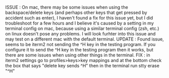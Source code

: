 ISSUE : On mac, there may be some issues when using the backspace/delete keys (and perhaps other keys that get pressed by accident such as enter), I haven't found a fix for this issue yet, but I did troubleshoot for a few hours and I believe it's caused by a setting in my terminal config on mac, because using a similar terminal config (zsh, etc.) on linux doesn't pose any problems. I will look furhter into this issue and may test on a different mac with the default terminal.
UPDATE : Found issue, seems to be iterm2 not sending the ^H key in the testing program. If you configure it to send the ^H key in the testing program then it works, but there are some issues when using other things in the terminal.
FIX : in iterm2 settings go to profiles>keys>key mappings and at the bottom check the box that says "delete key sends ^H" then in the terminal run stty erase "^H"
